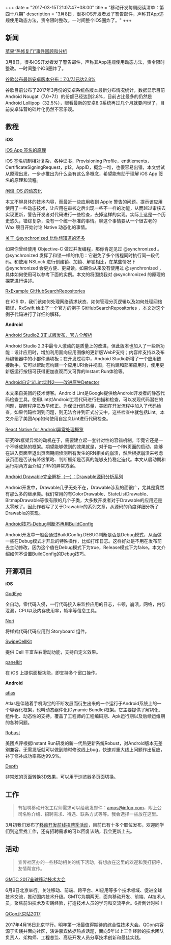 +++
date = "2017-03-15T21:07:47+08:00"
title = "移动开发每周阅读清单：第四十八期"
description = "3月8日，很多iOS开发者发了警告邮件，声称其App违规使用动态方法，责令限时整改。一时间整个iOS圈炸了。"
+++


## 新闻

[苹果“热修复门”事件回顾和分析](https://mp.weixin.qq.com/s?__biz=MzA3ODg4MDk0Ng==&mid=2651113173&idx=1&sn=8c52d83c505e2be7afe175c01a36de4e)

3月8日，很多iOS开发者发了警告邮件，声称其App违规使用动态方法，责令限时整改。一时间整个iOS圈炸了。

[谷歌公布最新安卓版本分布：7.0/7.1已达2.8%](http://www.ithome.com/html/android/296708.htm)

谷歌目前公布了2017年3月份的安卓系统各版本最新分布情况统计，数据显示目前Android Nougat（7.0+7.1）的份额已经达到2.8%，目前占比最多的仍然是Android Lollipop（32.5%），眼看最新的安卓8.0系统再过几个月就要问世了，目前安卓阵营的碎片化仍然不容乐观。

## 教程

**iOS**

[iOS App 签名的原理](http://blog.cnbang.net/tech/3386/)

iOS 签名机制相对复杂，各种证书，Provisioning Profile，entitlements，CertificateSigningRequest，p12，AppID，概念一堆，也很容易出错，本文尝试从原理出发，一步步推出为什么会有这么多概念，希望能有助于理解 iOS App 签名的原理和流程。

[闲谈 iOS 的动态化](https://zhuanlan.zhihu.com/p/25647026)

本文不聊具体的技术内容，而最近一些应用收到 Apple 警告的问题。提示该应用使用了一些动态技术，让应用在审核之后出现一些不一样的功能，从而越过审核去实现更新，警告开发者对代码进行一些检查，去掉这样的实现。实际上这是一个历史悠久，错综复杂，没有一个统一标准的事情。聊这个事情要从一个很古老的 Wax 项目开始讨论 Native 动态化的事情。

[关于 @synchronized 比你想知道的还多](http://www.jianshu.com/p/7026de47dc75)

如果你曾经使用 Objective-C 做过并发编程，那你肯定见过 @synchronized 。@synchronized 发挥了和锁一样的作用：它避免了多个线程同时执行同一段代码。和使用 NSLock 进行创建锁、加锁、解锁相比，在某些情况下 @synchronized 会更方便、更易读。如果你从来没有使用过 @synchronized ，具体如何使用可以参考下面的实例。本文的将围绕我对 @synchronized 的原理的探究进行讲述。

[RxExample GitHubSearchRepositories](https://blog.dianqk.org/2017/03/09/rxexamples-github-search-repositories/)

在 iOS 中，我们该如何处理网络请求状态、如何管理分页逻辑以及如何处理网络错误，RxSwift 给出了一个官方的例子 GitHubSearchRepositories ，本文对这个例子代码进行了详细的解释。

**Android**

[Android Studio2.3正式版发布，官方全解析](http://mp.weixin.qq.com/s/EGaAyDineE4ZlgMCGec1Vw)

Android Studio 2.3中最令人激动的是质量上的改进，但此版本也加入了一些新功能：设计应用时，增加利用面向应用图像的更新版WebP支持；内容库支持以及布局编辑器中的小部件选项板；在开发过程中，Android Studio新增了一个应用链接助手，它可以帮助您构建一个应用URI合并视图，在构建和部署应用时，使用更新版运行按钮可获得更加直观而又可靠的Instant Run体验等。

[Android自定义Lint实践2——改进原生Detector](http://tech.meituan.com/android_custom_lint2.html)

本文来自美团的技术博客。Android Lint是Google提供给Android开发者的静态代码检查工具。使用Lint对Android工程代码进行扫描和检查，可以发现代码潜在的问题，提醒程序员及早修正。为保证代码质量，美团在开发流程中加入了代码检查，如果代码检测到问题，则无法合并到正式分支中，这些检查中就包括Lint。本文介绍了美团App如何使用自定义Lint进行代码检查。

[React Native for Android异常处理概览](http://mp.weixin.qq.com/s/aWuenpGOKug4fovT5uKXTQ)

研究RN框架异常的动机在于，需要建立起一套针对性的容错机制，毕竟它还是一个不够成熟的框架。期望能够做到的效果就是，对于每一个RN页面的启动，能够在进入页面至退出页面期间侦测所有发生的RN相关的崩溃，然后根据崩溃来考虑该页面是否该有降级策略、判断框架是否真的能够支持稳定迭代。本文从启动期和运行期两方面介绍了RN的异常方案。

[Android Drawable完全解析（一）：Drawable源码分析系列](http://www.jianshu.com/p/c56b762210f2)

Android开发中，Drawable几乎无处不在，Drawable涉及的面很广，尤其是竟然有那么多的继承类。我们常用的有ColorDrawable、StateListDrawable、BitmapDrawable等很有限的几个子类，大多数开发者对于Drawable的应用还是太零散了。因此作者写了关于Drawable的系列文章，从源码的角度详细分析了Drawable的实现。

[Android技巧-Debug判断不再用BuildConfig](http://mp.weixin.qq.com/s?__biz=MzAxNjI3MDkzOQ==&mid=2654472687&idx=1&sn=3a8c101fab3b032d043c6ea0922c76f2)

Android开发中一般会通过BuildConfig.DEBUG判断是否是Debug模式，从而做一些在Debug模式才开启的特殊操作，比如打印日志。这样好处是不用在发布前去主动修改，因为这个值在Debug模式下为true，Release模式下为false。本文介绍如何不设置BuildConfig的Debug技巧。


## 开源项目

**iOS**

[GodEye](https://github.com/zixun/GodEye)

全自动，零代码入侵，一行代码接入来监控应用的日志，卡顿，崩溃，网络，内存泄漏，CPU以及内存使用率，帧率等信息工具。

[Nori](https://github.com/yukiasai/Nori)

将样式代码代码应用到 Storyboard 组件。

[SwipeCellKit](https://github.com/jerkoch/SwipeCellKit)

提供 Cell 丰富左右滑动功能，支持自定义效果。

[panelkit](https://github.com/louisdh/panelkit)

在 iOS 上提供面板功能，即支持多个窗口操作。



**Android**

[atlas](https://github.com/alibaba/atlas)

Atlas是伴随着手机淘宝的不断发展而衍生出来的一个运行于Android系统上的一个容器化框架，也叫动态组件化(Dynamic Bundle)框架。它主要提供了解耦化、组件化、动态性的支持。覆盖了工程师的工程编码期、Apk运行期以及后续运维期的各种问题。

[Robust](https://github.com/Meituan-Dianping/Robust)

美团点评根据Instant Run研发的新一代热更新系统Robust，对Android版本无差别兼容。无需发版就可以做到随时修改线上bug，快速对重大线上问题作出反应，补丁修补成功率高达99.9%。

[Depth](https://github.com/florent37/Depth)

非常炫的页面转换3D效果，可以用于浏览器多页面切换。

## 工作

> 有招聘移动开发工程师需求可以给我发邮件：amos@infoq.com，附上公司名称介绍、招聘需求、待遇、联系方式等等。我会选择一些放在这里。

3月初我们发布了[移动开发前线招聘季活动](https://mp.weixin.qq.com/s?__biz=MzA3ODg4MDk0Ng==&mid=2651113136&idx=1&sn=8227a7c540cf1eadcbefd70036f4c8ce)，目前已有十多个职位发布，欢迎同学们到这里找工作，还有招聘需求的可以回复该贴，我会更新上去。

## 活动


> 宣传社区办的一些移动相关的线下活动，有想放在这里的欢迎和我打招呼，友情帮宣传。

[GMTC 2017全球移动技术大会](http://gmtc.geekbang.org/?utm_source=infoq&utm_campaign=bornmobile&utm_medium=wechat)

6月9日北京举行。关注移动、前端、跨平台、AI应用等多个技术领域、促进全球技术交流，推动国内技术升级。GMTC为期两天，面向移动开发、前端、AI技术人员，聚焦前沿技术及实践经验，打造技术人员的学习和交流平台。6折倒计时啦！

[QCon北京站2017](http://2017.qconbeijing.com/)

2017年4月16日北京举行。明年第一场最值得期待的综合性技术大会。QCon内容源于实践并面向社区，演讲嘉宾依据热点话题，面向5年以上工作经验的技术团队负责人、架构师、工程总监、高级开发人员分享技术创新和最佳实践。